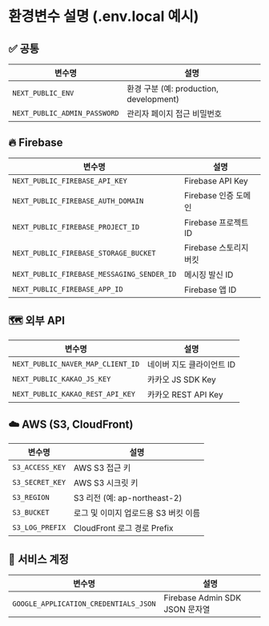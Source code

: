 # 환경변수 설명 (.env.local 예시)

## ✅ 공통

| 변수명 | 설명 |
|--------|------|
| `NEXT_PUBLIC_ENV` | 환경 구분 (예: production, development) |
| `NEXT_PUBLIC_ADMIN_PASSWORD` | 관리자 페이지 접근 비밀번호 |

## 🔥 Firebase

| 변수명 | 설명 |
|--------|------|
| `NEXT_PUBLIC_FIREBASE_API_KEY` | Firebase API Key |
| `NEXT_PUBLIC_FIREBASE_AUTH_DOMAIN` | Firebase 인증 도메인 |
| `NEXT_PUBLIC_FIREBASE_PROJECT_ID` | Firebase 프로젝트 ID |
| `NEXT_PUBLIC_FIREBASE_STORAGE_BUCKET` | Firebase 스토리지 버킷 |
| `NEXT_PUBLIC_FIREBASE_MESSAGING_SENDER_ID` | 메시징 발신 ID |
| `NEXT_PUBLIC_FIREBASE_APP_ID` | Firebase 앱 ID |

## 🗺️ 외부 API

| 변수명 | 설명 |
|--------|------|
| `NEXT_PUBLIC_NAVER_MAP_CLIENT_ID` | 네이버 지도 클라이언트 ID |
| `NEXT_PUBLIC_KAKAO_JS_KEY` | 카카오 JS SDK Key |
| `NEXT_PUBLIC_KAKAO_REST_API_KEY` | 카카오 REST API Key |

## ☁️ AWS (S3, CloudFront)

| 변수명 | 설명 |
|--------|------|
| `S3_ACCESS_KEY` | AWS S3 접근 키 |
| `S3_SECRET_KEY` | AWS S3 시크릿 키 |
| `S3_REGION` | S3 리전 (예: ap-northeast-2) |
| `S3_BUCKET` | 로그 및 이미지 업로드용 S3 버킷 이름 |
| `S3_LOG_PREFIX` | CloudFront 로그 경로 Prefix |

## 🔐 서비스 계정

| 변수명 | 설명 |
|--------|------|
| `GOOGLE_APPLICATION_CREDENTIALS_JSON` | Firebase Admin SDK JSON 문자열 |